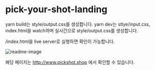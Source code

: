 # pick-your-shot-landing

yarn build는 style/output.css를 생성합니다.
yarn dev는 stlye/input.css, index.html을 watch하며 실시간으로 style/output.css를 생성합니다.

/index.html을 live server로 실행하면 확인이 가능합니다.

![readme-image](https://user-images.githubusercontent.com/44994031/207382801-33bdfb5c-96f3-412d-9bfb-0cbde40eaa9e.png)

해당 페이지는 http://www.pickshot.shop 에서 확인할 수 있습니다. 

